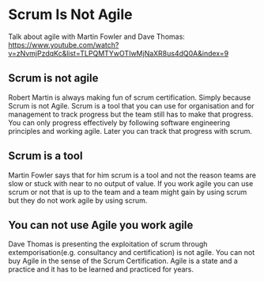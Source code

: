 # Scrum Is Not Agile

Talk about agile with Martin Fowler and Dave Thomas: https://www.youtube.com/watch?v=zNvmjPzdqKc&list=TLPQMTYwOTIwMjNaXR8us4dQ0A&index=9
## Scrum is not agile
Robert Martin is always making fun of scrum certification. Simply because Scrum is not Agile. Scrum is a tool that you can use for organisation and for management to track progress but the team still has to make that progress.
You can only progress effectively by following software engineering principles and working agile. Later you can track that progress with scrum.
## Scrum is a tool
Martin Fowler says that for him scrum is a tool and not the reason teams are slow or stuck with near to no output of value.
If you work agile you can use scrum or not that is up to the team and a team might gain by using scrum but they do not work agile by using scrum.
## You can not use Agile you work agile
Dave Thomas is presenting the exploitation of scrum through extemporisation(e.g. consultancy and certification) is not agile.
You can not buy Agile in the sense of the Scrum Certification. Agile is a state and a practice and it has to be learned and practiced for years.
